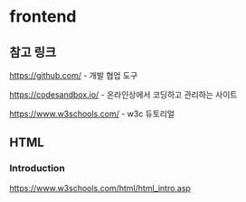 # frontend

## 참고 링크

https://github.com/ - 개발 협업 도구 

https://codesandbox.io/ - 온라인상에서 코딩하고 관리하는 사이트 

https://www.w3schools.com/ - w3c 듀토리얼

## HTML

### Introduction

https://www.w3schools.com/html/html_intro.asp

